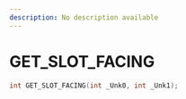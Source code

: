 ```yaml
---
description: No description available 
---
```


# GET_SLOT_FACING

```cpp
int GET_SLOT_FACING(int _Unk0, int _Unk1);
```
